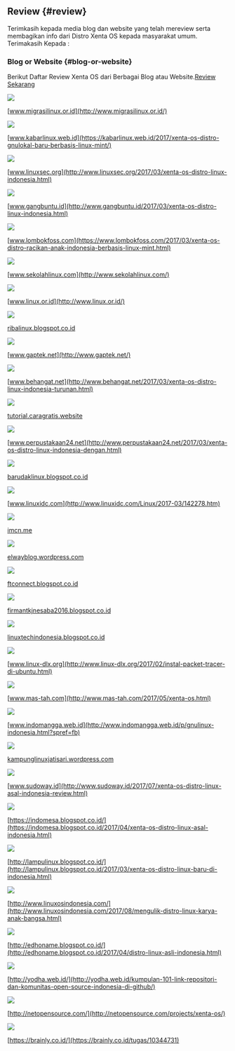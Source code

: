 ## Review {#review}

Terimkasih kepada media blog dan website yang telah mereview serta membagikan info dari Distro Xenta OS kepada masyarakat umum. Terimakasih Kepada :

### Blog or Website {#blog-or-website}

Berikut Daftar Review Xenta OS dari Berbagai Blog atau Website.[Review Sekarang](http://www.xentaos.org/p/about.html)

![](../assets/image167.png)

[www.migrasilinux.or.id](http://www.migrasilinux.or.id/)

![](../assets/image168.png)

[www.kabarlinux.web.id](https://kabarlinux.web.id/2017/xenta-os-distro-gnulokal-baru-berbasis-linux-mint/)

![](../assets/image169.png)

[www.linuxsec.org](http://www.linuxsec.org/2017/03/xenta-os-distro-linux-indonesia.html)

![](../assets/image170.png)

[www.gangbuntu.id](http://www.gangbuntu.id/2017/03/xenta-os-distro-linux-indonesia.html)

![](../assets/image171.png)

[www.lombokfoss.com](https://www.lombokfoss.com/2017/03/xenta-os-distro-racikan-anak-indonesia-berbasis-linux-mint.html)

![](../assets/image172.png)

[www.sekolahlinux.com](http://www.sekolahlinux.com/)

![](../assets/image173.png)

[www.linux.or.id](http://www.linux.or.id/)

![](../assets/image174.png)

[ribalinux.blogspot.co.id](http://ribalinux.blogspot.co.id/2017/03/xenta-os-131-overview-distro-linux.html)

![](../assets/image175.png)

[www.gaptek.net](http://www.gaptek.net/)

![](../assets/image176.png)

[www.behangat.net](http://www.behangat.net/2017/03/xenta-os-distro-linux-indonesia-turunan.html)

![](../assets/image177.png)

[tutorial.caragratis.website](http://tutorial.caragratis.website/xenta-os-distro-linux-indonesia-turunan-linux-mint/)

![](../assets/image178.png)

[www.perpustakaan24.net](http://www.perpustakaan24.net/2017/03/xenta-os-distro-linux-indonesia-dengan.html)

![](../assets/image179.jpg)

[barudaklinux.blogspot.co.id](https://barudaklinux.blogspot.co.id/2017/03/xenta-os-disto-linux-lokal.html)

![](../assets/image180.png)

[www.linuxidc.com](http://www.linuxidc.com/Linux/2017-03/142278.htm)

![](../assets/image181.png)

[imcn.me](https://imcn.me/html/y2017/29281.html)

![](../assets/image182.png)

[elwayblog.wordpress.com](https://elwayblog.wordpress.com/2017/03/31/xentaos-made-in-indonesia/)

![](../assets/image183.png)

[ftconnect.blogspot.co.id](https://ftconnect.blogspot.co.id/2017/04/xenta-os-distro-linux-indonesia.html)

![](../assets/image184.png)

[firmantkjnesaba2016.blogspot.co.id](http://firmantkjnesaba2016.blogspot.co.id/2017/04/xenta-os-distro-linux-baru-buatan.html)

![](../assets/image185.png)

[linuxtechindonesia.blogspot.co.id](http://linuxtechindonesia.blogspot.co.id/2017/03/xenta-os-sistem-operasi-linux-indonesia.html)

![](../assets/image186.png)

[www.linux-dlx.org](http://www.linux-dlx.org/2017/02/instal-packet-tracer-di-ubuntu.html)

![](../assets/image187.png)

[www.mas-tah.com](http://www.mas-tah.com/2017/05/xenta-os.html)

![](../assets/image188.png)

[www.indomangga.web.id](http://www.indomangga.web.id/p/gnulinux-indonesia.html?spref=fb)

![](../assets/image189.png)

[kampunglinuxjatisari.wordpress.com](https://kampunglinuxjatisari.wordpress.com/xenta-os/)

![](../assets/image190.png)

[www.sudoway.id](http://www.sudoway.id/2017/07/xenta-os-distro-linux-asal-indonesia-review.html)

![](../assets/image192.png)

[https://indomesa.blogspot.co.id/](https://indomesa.blogspot.co.id/2017/04/xenta-os-distro-linux-asal-indonesia.html)

![](../assets/image193.png)

[http://lampulinux.blogspot.co.id/](http://lampulinux.blogspot.co.id/2017/03/xenta-os-distro-linux-baru-di-indonesia.html)

![](../assets/image194.png)

[http://www.linuxosindonesia.com/](http://www.linuxosindonesia.com/2017/08/mengulik-distro-linux-karya-anak-bangsa.html)

![](../assets/image195.png)

[http://edhoname.blogspot.co.id/](http://edhoname.blogspot.co.id/2017/04/distro-linux-asli-indonesia.html)

![](../assets/image196.png)

[http://yodha.web.id/](http://yodha.web.id/kumpulan-101-link-repositori-dan-komunitas-open-source-indonesia-di-github/)

![](../assets/image197.png)

[http://netopensource.com/](http://netopensource.com/projects/xenta-os/)

![](../assets/image198.png)

[https://brainly.co.id/](https://brainly.co.id/tugas/10344731)